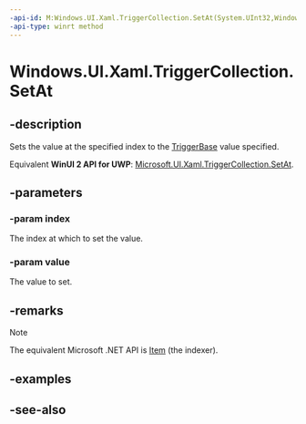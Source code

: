 ```yaml
---
-api-id: M:Windows.UI.Xaml.TriggerCollection.SetAt(System.UInt32,Windows.UI.Xaml.TriggerBase)
-api-type: winrt method
---
```


<!-- Method syntax
public void SetAt(System.UInt32 index, Windows.UI.Xaml.TriggerBase value)
-->

# Windows.UI.Xaml.TriggerCollection.SetAt

## -description
Sets the value at the specified index to the [TriggerBase](triggerbase.md) value specified.

Equivalent **WinUI 2 API for UWP**: [Microsoft.UI.Xaml.TriggerCollection.SetAt](/windows/winui/api/microsoft.ui.xaml.triggercollection.setat).

## -parameters
### -param index
The index at which to set the value.

### -param value
The value to set.

## -remarks
> [!NOTE]
> The equivalent Microsoft .NET API is [Item](/dotnet/api/system.collections.objectmodel.collection-1.item) (the indexer).

## -examples

## -see-also
